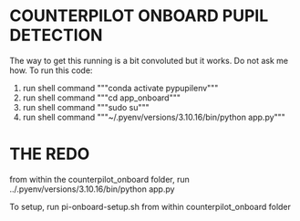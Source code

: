 # COUNTERPILOT ONBOARD PUPIL DETECTION

The way to get this running is a bit convoluted but it works. Do not ask me how.
To run this code:
1. run shell command """conda activate pypupilenv"""
2. run shell command """cd app_onboard"""
3. run shell command """sudo su"""
4. run shell command """~/.pyenv/versions/3.10.16/bin/python app.py"""


# THE REDO
from within the counterpilot_onboard folder, run ../.pyenv/versions/3.10.16/bin/python app.py

To setup, run pi-onboard-setup.sh from within counterpilot_onboard folder
